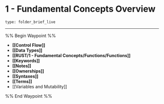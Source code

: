 # 1 - Fundamental Concepts Overview
 
```ccard
type: folder_brief_live
```
 
---

%% Begin Waypoint %%
- **[[Control Flow]]**
- **[[Data Types]]**
- **[[RUST/1 - Fundamental Concepts/Functions/Functions]]**
- **[[Keywords]]**
- **[[Notes]]**
- **[[Ownerships]]**
- **[[Syntaxes]]**
- **[[Terms]]**
- [[Variables and Mutability]]

%% End Waypoint %%